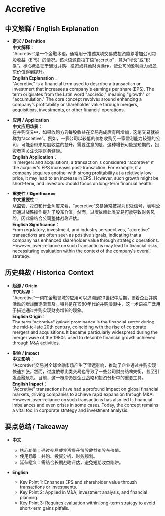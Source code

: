 # Accretive

## 中文解释 / English Explanation

* **定义 / Definition**  
  **中文解释**：  
  “Accretive”是一个金融术语，通常用于描述某项交易或投资能够增加公司每股收益（EPS）的情况。该术语源自拉丁语“accretio”，意为“增长”或“积累”。核心概念在于通过并购、投资或其他财务操作，使公司的盈利能力或股东价值得到提升。  
  **English Explanation**：  
  "Accretive" is a financial term used to describe a transaction or investment that increases a company's earnings per share (EPS). The term originates from the Latin word "accretio," meaning "growth" or "accumulation." The core concept revolves around enhancing a company's profitability or shareholder value through mergers, acquisitions, investments, or other financial operations.

* **应用 / Application**  
  **中文应用场景**：  
  在并购交易中，如果收购方的每股收益在交易完成后有所增加，这笔交易就被称为“accretive”。例如，一家公司以较低的价格收购另一家盈利能力较强的公司，可能会带来每股收益的提升。需要注意的是，这种增长可能是短期的，投资者需关注长期财务健康。  
  **English Application**：  
  In mergers and acquisitions, a transaction is considered "accretive" if the acquirer's EPS increases post-transaction. For example, if a company acquires another with strong profitability at a relatively low price, it may lead to an increase in EPS. However, such growth might be short-term, and investors should focus on long-term financial health.

* **重要性 / Significance**  
  **中文重要性**：  
  从监管、投资和行业角度来看，“accretive”交易通常被视为积极信号，表明公司通过战略操作提升了股东价值。然而，过度依赖此类交易可能导致财务风险，因此需结合公司整体战略评估。  
  **English Significance**：  
  From regulatory, investment, and industry perspectives, "accretive" transactions are often seen as positive signals, indicating that a company has enhanced shareholder value through strategic operations. However, over-reliance on such transactions may lead to financial risks, necessitating evaluation within the context of the company's overall strategy.

## 历史典故 / Historical Context

* **起源 / Origin**  
  **中文起源**：  
  “Accretive”一词在金融领域的应用可以追溯到20世纪中后期，随着企业并购活动的增加而逐渐普及。特别是在1980年代的并购浪潮中，这一术语被广泛用于描述通过并购实现财务增长的现象。  
  **English Origin**：  
  The term "accretive" gained prominence in the financial sector during the mid-to-late 20th century, coinciding with the rise of corporate mergers and acquisitions. It became particularly widespread during the merger wave of the 1980s, used to describe financial growth achieved through M&A activities.

* **影响 / Impact**  
  **中文影响**：  
  “Accretive”交易对全球金融市场产生了深远影响，推动了企业通过并购实现快速扩张。然而，过度依赖此类交易也导致了一些公司财务结构失衡，甚至引发金融危机。目前，这一概念仍是企业战略和投资分析中的重要工具。  
  **English Impact**：  
  "Accretive" transactions have had a profound impact on global financial markets, driving companies to achieve rapid expansion through M&A. However, over-reliance on such transactions has also led to financial imbalances and even crises in some cases. Today, the concept remains a vital tool in corporate strategy and investment analysis.

## 要点总结 / Takeaway

* **中文**  
  - 核心价值：通过交易或投资提升每股收益和股东价值。  
  - 使用场景：并购、投资分析、财务规划。  
  - 延伸意义：需结合长期战略评估，避免短期收益陷阱。

* **English**  
  - Key Point 1: Enhances EPS and shareholder value through transactions or investments.  
  - Key Point 2: Applied in M&A, investment analysis, and financial planning.  
  - Key Point 3: Requires evaluation within long-term strategy to avoid short-term gains pitfalls.